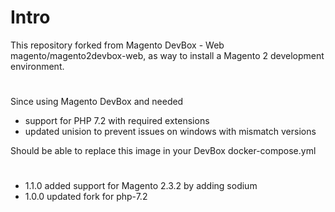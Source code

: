 # Intro

This repository forked from Magento DevBox - Web magento/magento2devbox-web, as way to install a Magento 2 development environment.

#
Since using Magento DevBox and needed
 - support for PHP 7.2 with required extensions
 - updated unision to prevent issues on windows with mismatch versions
 
 Should be able to replace this image in your DevBox docker-compose.yml
 
 #
 - 1.1.0 added support for Magento 2.3.2 by adding sodium
 - 1.0.0 updated fork for php-7.2

